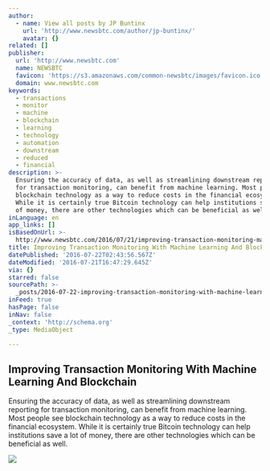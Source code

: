 ```yaml
---
author:
  - name: View all posts by JP Buntinx
    url: 'http://www.newsbtc.com/author/jp-buntinx/'
    avatar: {}
related: []
publisher:
  url: 'http://www.newsbtc.com'
  name: NEWSBTC
  favicon: 'https://s3.amazonaws.com/common-newsbtc/images/favicon.ico'
  domain: www.newsbtc.com
keywords:
  - transactions
  - monitor
  - machine
  - blockchain
  - learning
  - technology
  - automation
  - downstream
  - reduced
  - financial
description: >-
  Ensuring the accuracy of data, as well as streamlining downstream reporting
  for transaction monitoring, can benefit from machine learning. Most people see
  blockchain technology as a way to reduce costs in the financial ecosystem.
  While it is certainly true Bitcoin technology can help institutions save a lot
  of money, there are other technologies which can be beneficial as well.
inLanguage: en
app_links: []
isBasedOnUrl: >-
  http://www.newsbtc.com/2016/07/21/improving-transaction-monitoring-machine-learning-blockchain/
title: Improving Transaction Monitoring With Machine Learning And Blockchain
datePublished: '2016-07-22T02:43:56.567Z'
dateModified: '2016-07-21T16:47:29.645Z'
via: {}
starred: false
sourcePath: >-
  _posts/2016-07-22-improving-transaction-monitoring-with-machine-learning-and-b.md
inFeed: true
hasPage: false
inNav: false
_context: 'http://schema.org'
_type: MediaObject

---
```

<article style=""><h1>Improving Transaction Monitoring With Machine Learning And Blockchain</h1><p>Ensuring the accuracy of data, as well as streamlining downstream reporting for transaction monitoring, can benefit from machine learning. Most people see blockchain technology as a way to reduce costs in the financial ecosystem. While it is certainly true Bitcoin technology can help institutions save a lot of money, there are other technologies which can be beneficial as well.</p><img src="http://s3.amazonaws.com/main-newsbtc-images/2016/07/21145318/shutterstock_299587979.jpg" /></article>